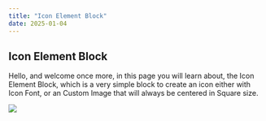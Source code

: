 ```yaml
---
title: "Icon Element Block"
date: 2025-01-04
---
```


## Icon Element Block

Hello, and welcome once more, in this page you will learn about, the Icon Element Block, which is a very simple block to create an icon either with Icon Font, or an Custom Image that will always be centered in Square size.

![](images/icon-block.PNG-png.avif)
